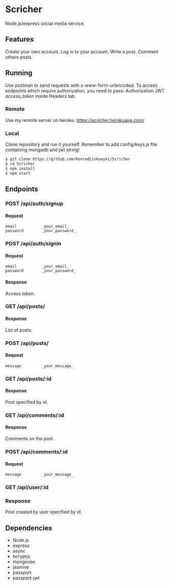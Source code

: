 # Scricher
Node.js/express social media service.
## Features
Create your own account.
Log in to your account.
Write a post.
Comment others posts.
## Running
Use postman to send requests with x-www-form-urlencoded.
To access endpoints which require authorization, you need to pass:
Authorization           JWT _access_token_
Inside Headers tab.
### Remote
Use my remote server on heroku:
https://scricher.herokuapp.com/
### Local
Clone repository and run it yourself.
Remember to add config/keys.js file containing mongodb and jwt string!
```bash
$ git clone https://github.com/KonradLinkowski/Scricher
$ cd Scricher
$ npm install
$ npm start
```
## Endpoints
### POST /api/auth/signup
#### Request
```
email           _your_email_
password        _your_password_
```
### POST /api/auth/signin
#### Request
```
email           _your_email_
password        _your_password_
```
#### Response
Access token.
### GET /api/posts/
#### Response
List of posts.
### POST /api/posts/
#### Request
```
message         _your_message_
```
### GET /api/posts/:id
#### Response
Post specified by id.
### GET /api/comments/:id
#### Response
Comments on the post.
### POST /api/comments/:id
#### Request
```
message         _your_message_
```
### GET /api/user/:id
### Response
Post created by user specified by id.
## Dependencies
* Node.js
* express
* async
* bcryptjs
* mongoose
* jasmine
* passport
* passport-jwt